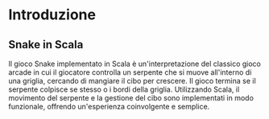 # Introduzione

## Snake in Scala 

Il gioco Snake implementato in Scala è un'interpretazione del classico gioco arcade in cui il giocatore controlla un serpente che si muove all'interno di una griglia, cercando di mangiare il cibo per crescere. Il gioco termina se il serpente colpisce se stesso o i bordi della griglia. Utilizzando Scala, il movimento del serpente e la gestione del cibo sono implementati in modo funzionale, offrendo un'esperienza coinvolgente e semplice.